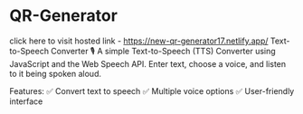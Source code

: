 # QR-Generator
 click here to visit hosted link - https://new-qr-generator17.netlify.app/
 Text-to-Speech Converter 🎙️
A simple Text-to-Speech (TTS) Converter using JavaScript and the Web Speech API. Enter text, choose a voice, and listen to it being spoken aloud.

Features:
✅ Convert text to speech
✅ Multiple voice options
✅ User-friendly interface

